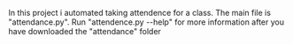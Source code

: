 In this project i automated taking attendence for a class.
The main file is "attendance.py".
Run "attendence.py --help" for more information after you have downloaded the "attendance" folder
